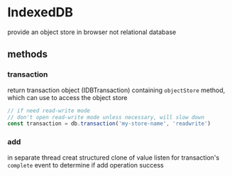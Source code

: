 # IndexedDB
provide an object store in browser
not relational database

## methods
### transaction
return transaction object (IDBTransaction) containing `objectStore` method, which can use to
access the object store

```js
// if need read-write mode
// don't open read-write mode unless necessary, will slow down
const transaction = db.transaction('my-store-name', 'readwrite')

```

### add
in separate thread creat structured clone of value
listen for transaction's `complete` event to determine if add operation success













